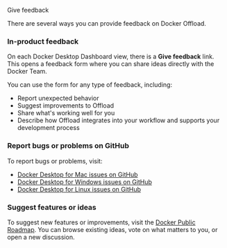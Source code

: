 Give feedback


There are several ways you can provide feedback on Docker Offload.

### In-product feedback

On each Docker Desktop Dashboard view, there is a **Give feedback** link. This
opens a feedback form where you can share ideas directly with the Docker Team.

You can use the form for any type of feedback, including:

- Report unexpected behavior
- Suggest improvements to Offload
- Share what's working well for you
- Describe how Offload integrates into your workflow and supports your development process

### Report bugs or problems on GitHub

To report bugs or problems, visit:
- [Docker Desktop for Mac issues on
GitHub](https://github.com/docker/for-mac/issues)
- [Docker Desktop for Windows issues on GitHub](https://github.com/docker/for-win/issues)
- [Docker Desktop for Linux issues on
GitHub](https://github.com/docker/desktop-linux/issues)

### Suggest features or ideas

To suggest new features or improvements, visit the [Docker Public
Roadmap](https://github.com/docker/roadmap/discussions). You can browse existing
ideas, vote on what matters to you, or open a new discussion.
